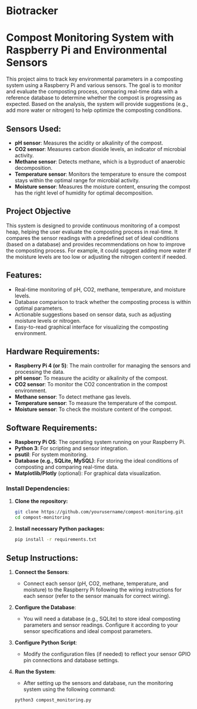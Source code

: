 # Biotracker

# Compost Monitoring System with Raspberry Pi and Environmental Sensors

This project aims to track key environmental parameters in a composting system using a Raspberry Pi and various sensors. The goal is to monitor and evaluate the composting process, comparing real-time data with a reference database to determine whether the compost is progressing as expected. Based on the analysis, the system will provide suggestions (e.g., add more water or nitrogen) to help optimize the composting conditions.

## Sensors Used:
- **pH sensor**: Measures the acidity or alkalinity of the compost.
- **CO2 sensor**: Measures carbon dioxide levels, an indicator of microbial activity.
- **Methane sensor**: Detects methane, which is a byproduct of anaerobic decomposition.
- **Temperature sensor**: Monitors the temperature to ensure the compost stays within the optimal range for microbial activity.
- **Moisture sensor**: Measures the moisture content, ensuring the compost has the right level of humidity for optimal decomposition.

## Project Objective
This system is designed to provide continuous monitoring of a compost heap, helping the user evaluate the composting process in real-time. It compares the sensor readings with a predefined set of ideal conditions (based on a database) and provides recommendations on how to improve the composting process. For example, it could suggest adding more water if the moisture levels are too low or adjusting the nitrogen content if needed.

## Features:
- Real-time monitoring of pH, CO2, methane, temperature, and moisture levels.
- Database comparison to track whether the composting process is within optimal parameters.
- Actionable suggestions based on sensor data, such as adjusting moisture levels or nitrogen.
- Easy-to-read graphical interface for visualizing the composting environment.

## Hardware Requirements:
- **Raspberry Pi 4 (or 5)**: The main controller for managing the sensors and processing the data.
- **pH sensor**: To measure the acidity or alkalinity of the compost.
- **CO2 sensor**: To monitor the CO2 concentration in the compost environment.
- **Methane sensor**: To detect methane gas levels.
- **Temperature sensor**: To measure the temperature of the compost.
- **Moisture sensor**: To check the moisture content of the compost.

## Software Requirements:
- **Raspberry Pi OS**: The operating system running on your Raspberry Pi.
- **Python 3**: For scripting and sensor integration.
- **psutil**: For system monitoring.
- **Database (e.g., SQLite, MySQL)**: For storing the ideal conditions of composting and comparing real-time data.
- **Matplotlib/Plotly** (optional): For graphical data visualization.
  
### Install Dependencies:
1. **Clone the repository:**
    ```bash
    git clone https://github.com/yourusername/compost-monitoring.git
    cd compost-monitoring
    ```

2. **Install necessary Python packages:**
    ```bash
    pip install -r requirements.txt
    ```

## Setup Instructions:
1. **Connect the Sensors**:
   - Connect each sensor (pH, CO2, methane, temperature, and moisture) to the Raspberry Pi following the wiring instructions for each sensor (refer to the sensor manuals for correct wiring).
   
2. **Configure the Database**:
   - You will need a database (e.g., SQLite) to store ideal composting parameters and sensor readings. Configure it according to your sensor specifications and ideal compost parameters.
   
3. **Configure Python Script**:
   - Modify the configuration files (if needed) to reflect your sensor GPIO pin connections and database settings.

4. **Run the System**:
   - After setting up the sensors and database, run the monitoring system using the following command:

   ```bash
   python3 compost_monitoring.py
